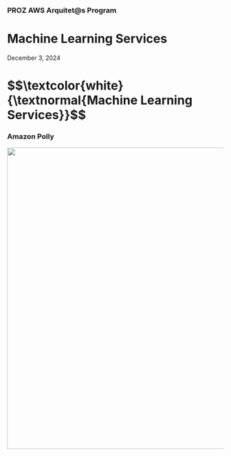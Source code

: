 <h3>PROZ AWS Arquitet@s Program</h3>
<h1>Machine Learning Services</h1>
<p>December 3, 2024<br></p>

<h1 align="left"> $$\textcolor{white}{\textnormal{Machine Learning Services}}$$ </h1>

<h3><strong>Amazon Polly</strong></h3>


<p align="center"> <img width="700px" src=""> </p>




